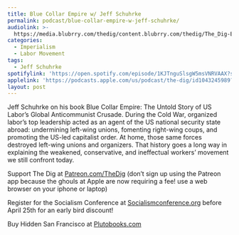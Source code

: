 ```yaml
---
title: Blue Collar Empire w/ Jeff Schuhrke
permalink: podcast/blue-collar-empire-w-jeff-schuhrke/
audiolink: >-
  https://media.blubrry.com/thedig/content.blubrry.com/thedig/The_Dig-EP_482-Schuhrke.mp3
categories:
  - Imperialism
  - Labor Movement
tags:
  - Jeff Schuhrke
spotifylink: 'https://open.spotify.com/episode/1KJTnguSlsgW5msVNRVAAX?si=3cd39ea7c66c4f5c'
applelink: 'https://podcasts.apple.com/us/podcast/the-dig/id1043245989?i=1000701955903'
layout: post
---
```


Jeff Schuhrke on his book Blue Collar Empire: The Untold Story of US Labor’s Global Anticommunist Crusade. During the Cold War, organized labor’s top leadership acted as an agent of the US national security state abroad: undermining left-wing unions, fomenting right-wing coups, and promoting the US-led capitalist order. At home, those same forces destroyed left-wing unions and organizers. That history goes a long way in explaining the weakened, conservative, and ineffectual workers’ movement we still confront today.

Support The Dig at [Patreon.com/TheDig](patreon.com/thedig "Patreon.com/TheDig") (don’t sign up using the Patreon app because the ghouls at Apple are now requiring a fee! use a web browser on your iphone or laptop)

Register for the Socialism Conference at [Socialismconference.org](Socialismconference.org) before April 25th for an early bird discount!

Buy Hidden San Francisco at [Plutobooks.com](Plutobooks.com)
